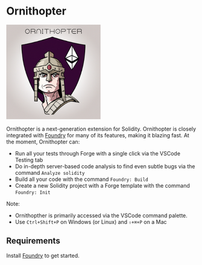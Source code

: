 # Ornithopter

<img src="assets/ornithopter.png" alt="Ornithopter logo" width="250" height="250">

Ornithopter is a next-generation extension for Solidity. Ornithopter is closely integrated with [Foundry](https://github.com/foundry-rs/foundry) for many of its features, making it blazing fast. At the moment, Ornithopter can:
* Run all your tests through Forge with a single click via the VSCode Testing tab
* Do in-depth server-based code analysis to find even subtle bugs via the command `Analyze solidity`
* Build all your code with the command `Foundry: Build`
* Create a new Solidity project with a Forge template with the command `Foundry: Init`

Note:
* Ornithopther is primarily accessed via the VSCode command palette.
* Use `Ctrl+Shift+P` on Windows (or Linux) and `⇧+⌘+P` on a Mac

## Requirements
Install [Foundry](https://github.com/foundry-rs/foundry#installation) to get started.

